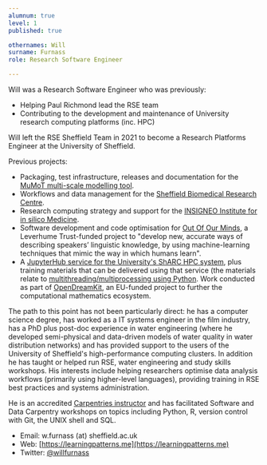 ```yaml
---
alumnum: true
level: 1
published: true

othernames: Will
surname: Furnass
role: Research Software Engineer

---
```

Will was a Research Software Engineer who was previously:

  - Helping Paul Richmond lead the RSE team
  - Contributing to the development and maintenance of University research computing platforms (inc. HPC)

Will left the RSE Sheffield Team in 2021 to become a Research Platforms Engineer at the University of Sheffield.

Previous projects:

  - Packaging, test infrastructure, releases and documentation for the [MuMoT multi-scale modelling tool](https://mumot.readthedocs.io/en/stable/).
  - Workflows and data management for the [Sheffield Biomedical Research Centre](http://sheffieldbrc.nihr.ac.uk/).
  - Research computing strategy and support for the [INSIGNEO Institute for in silico Medicine](https://insigneo.org/).
  - Software development and code optimisation for [Out Of Our Minds](http://outofourminds.shef.ac.uk/),
    a Leverhume Trust-funded project to "develop new, accurate ways of describing speakers’ linguistic knowledge, by
    using machine-learning techniques that mimic the way in which humans learn".
  - A [JupyterHub service for the University's ShARC HPC system](https://docs.hpc.shef.ac.uk/en/latest/hpc/jupyterhub.html),
    plus training materials that can be delivered using that service
    (the materials relate to [multithreading/multiprocessing using Python](https://github.com/RSE-Sheffield/hi-perf-ipynb).
    Work conducted as part of [OpenDreamKit](https://opendreamkit.org/),
    an EU-funded project to further the computational mathematics ecosystem.

The path to this point has not been particularly direct:
he has a computer science degree,
has worked as a IT systems engineer in the film industry,
has a PhD plus post-doc experience in water engineering
(where he developed semi-physical and data-driven models of water quality in water distribution networks) and
has provided support to the users of the University of Sheffield's high-performance computing clusters.
In addition he has taught or helped run RSE, water engineering and study skills workshops.
His interests include
helping researchers optimise data analysis workflows (primarily using higher-level languages),
providing training in RSE best practices and
systems administration.

He is an accredited [Carpentries instructor](https://carpentries.org/instructors/) and
has facilitated Software and Data Carpentry workshops on topics
including Python, R, version control with Git, the UNIX shell and SQL.

* Email: w.furnass (at) sheffield.ac.uk
* Web: [https://learningpatterns.me](https://learningpatterns.me)
* Twitter: [@willfurnass](https://twitter.com/willfurnass)
